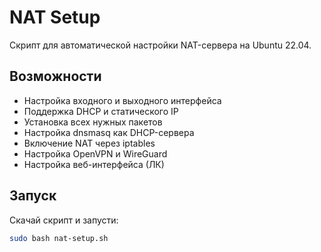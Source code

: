 # NAT Setup

Скрипт для автоматической настройки NAT-сервера на Ubuntu 22.04.

## Возможности

- Настройка входного и выходного интерфейса
- Поддержка DHCP и статического IP
- Установка всех нужных пакетов
- Настройка dnsmasq как DHCP-сервера
- Включение NAT через iptables
- Настройка OpenVPN и WireGuard
- Настройка веб-интерфейса (ЛК)

## Запуск

Скачай скрипт и запусти:

```bash
sudo bash nat-setup.sh
